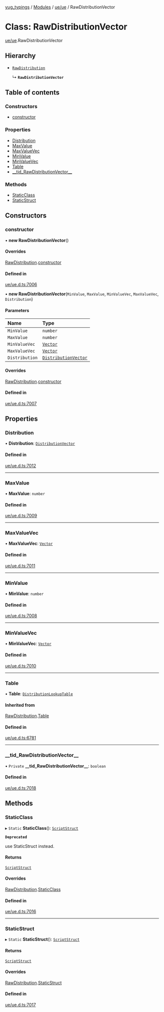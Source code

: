 [yug_typings](../README.md) / [Modules](../modules.md) / [ue/ue](../modules/ue_ue.md) / RawDistributionVector

# Class: RawDistributionVector

[ue/ue](../modules/ue_ue.md).RawDistributionVector

## Hierarchy

- [`RawDistribution`](ue_ue.RawDistribution.md)

  ↳ **`RawDistributionVector`**

## Table of contents

### Constructors

- [constructor](ue_ue.RawDistributionVector.md#constructor)

### Properties

- [Distribution](ue_ue.RawDistributionVector.md#distribution)
- [MaxValue](ue_ue.RawDistributionVector.md#maxvalue)
- [MaxValueVec](ue_ue.RawDistributionVector.md#maxvaluevec)
- [MinValue](ue_ue.RawDistributionVector.md#minvalue)
- [MinValueVec](ue_ue.RawDistributionVector.md#minvaluevec)
- [Table](ue_ue.RawDistributionVector.md#table)
- [\_\_tid\_RawDistributionVector\_\_](ue_ue.RawDistributionVector.md#__tid_rawdistributionvector__)

### Methods

- [StaticClass](ue_ue.RawDistributionVector.md#staticclass)
- [StaticStruct](ue_ue.RawDistributionVector.md#staticstruct)

## Constructors

### constructor

• **new RawDistributionVector**()

#### Overrides

[RawDistribution](ue_ue.RawDistribution.md).[constructor](ue_ue.RawDistribution.md#constructor)

#### Defined in

[ue/ue.d.ts:7006](https://github.com/YugMetaverse/yug_typings/blob/b7d9b19/ue/ue.d.ts#L7006)

• **new RawDistributionVector**(`MinValue`, `MaxValue`, `MinValueVec`, `MaxValueVec`, `Distribution`)

#### Parameters

| Name | Type |
| :------ | :------ |
| `MinValue` | `number` |
| `MaxValue` | `number` |
| `MinValueVec` | [`Vector`](ue_ue_s.Vector.md) |
| `MaxValueVec` | [`Vector`](ue_ue_s.Vector.md) |
| `Distribution` | [`DistributionVector`](ue_ue.DistributionVector.md) |

#### Overrides

[RawDistribution](ue_ue.RawDistribution.md).[constructor](ue_ue.RawDistribution.md#constructor)

#### Defined in

[ue/ue.d.ts:7007](https://github.com/YugMetaverse/yug_typings/blob/b7d9b19/ue/ue.d.ts#L7007)

## Properties

### Distribution

• **Distribution**: [`DistributionVector`](ue_ue.DistributionVector.md)

#### Defined in

[ue/ue.d.ts:7012](https://github.com/YugMetaverse/yug_typings/blob/b7d9b19/ue/ue.d.ts#L7012)

___

### MaxValue

• **MaxValue**: `number`

#### Defined in

[ue/ue.d.ts:7009](https://github.com/YugMetaverse/yug_typings/blob/b7d9b19/ue/ue.d.ts#L7009)

___

### MaxValueVec

• **MaxValueVec**: [`Vector`](ue_ue_s.Vector.md)

#### Defined in

[ue/ue.d.ts:7011](https://github.com/YugMetaverse/yug_typings/blob/b7d9b19/ue/ue.d.ts#L7011)

___

### MinValue

• **MinValue**: `number`

#### Defined in

[ue/ue.d.ts:7008](https://github.com/YugMetaverse/yug_typings/blob/b7d9b19/ue/ue.d.ts#L7008)

___

### MinValueVec

• **MinValueVec**: [`Vector`](ue_ue_s.Vector.md)

#### Defined in

[ue/ue.d.ts:7010](https://github.com/YugMetaverse/yug_typings/blob/b7d9b19/ue/ue.d.ts#L7010)

___

### Table

• **Table**: [`DistributionLookupTable`](ue_ue.DistributionLookupTable.md)

#### Inherited from

[RawDistribution](ue_ue.RawDistribution.md).[Table](ue_ue.RawDistribution.md#table)

#### Defined in

[ue/ue.d.ts:6781](https://github.com/YugMetaverse/yug_typings/blob/b7d9b19/ue/ue.d.ts#L6781)

___

### \_\_tid\_RawDistributionVector\_\_

• `Private` **\_\_tid\_RawDistributionVector\_\_**: `boolean`

#### Defined in

[ue/ue.d.ts:7018](https://github.com/YugMetaverse/yug_typings/blob/b7d9b19/ue/ue.d.ts#L7018)

## Methods

### StaticClass

▸ `Static` **StaticClass**(): [`ScriptStruct`](ue_ue.ScriptStruct.md)

**`Deprecated`**

use StaticStruct instead.

#### Returns

[`ScriptStruct`](ue_ue.ScriptStruct.md)

#### Overrides

[RawDistribution](ue_ue.RawDistribution.md).[StaticClass](ue_ue.RawDistribution.md#staticclass)

#### Defined in

[ue/ue.d.ts:7016](https://github.com/YugMetaverse/yug_typings/blob/b7d9b19/ue/ue.d.ts#L7016)

___

### StaticStruct

▸ `Static` **StaticStruct**(): [`ScriptStruct`](ue_ue.ScriptStruct.md)

#### Returns

[`ScriptStruct`](ue_ue.ScriptStruct.md)

#### Overrides

[RawDistribution](ue_ue.RawDistribution.md).[StaticStruct](ue_ue.RawDistribution.md#staticstruct)

#### Defined in

[ue/ue.d.ts:7017](https://github.com/YugMetaverse/yug_typings/blob/b7d9b19/ue/ue.d.ts#L7017)
